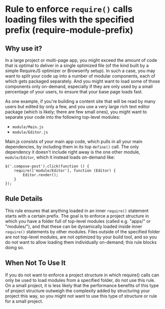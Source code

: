 # Rule to enforce `require()` calls loading files with the specified prefix (require-module-prefix)

## Why use it?

In a large project or multi-page app, you might exceed the amount of code that is optimal to deliver in a single optimized file (of the kind built by a simple RequireJS optimizer or Browserify setup). In such a case, you may want to split your code up into a number of modular components, each of which gets packaged separately. And you might want to load some of those components only on-demand, especially if they are only used by a small percentage of your users, to ensure that your base page loads fast.

As one example, if you're building a content site that will be read by many users but edited by only a few, and you use a very large rich text editor package (which is likely; there are few small ones), you might want to separate your code into the following top-level modules:

* `module/Main.js`
* `module/Editor.js`

Main.js consists of your main app code, which pulls in all your main dependencies, by including them in its top `define()` call. The only dependency it doesn't include right away is the one other module, `module/Editor`, which it instead loads on-demand like:

```
$('.compose-post').click(function () {
    require(['module/Editor'], function (Editor) {
        Editor.render();
    }
});
```

## Rule Details

This rule ensures that anything loaded in an inner `require()` statement starts with a certain prefix. The goal is to enforce a project structure in which you have a folder full of top-level modules (called e.g. "apps/" or "modules/"), and that these can be dynamically loaded inside inner `require()` statements by other modules. Files outside of the specified folder are not top-level modules, are not optimized by your build tool, and so you do not want to allow loading them individually on-demand; this rule blocks doing so.

## When Not To Use It

If you do not want to enforce a project structure in which require() calls can only be used to load modules from a specified folder, do not use this rule. On a small project, it is less likely that the performance benefits of this type of project structure outweigh the complexity added by structuring your project this way, so you might not want to use this type of structure or rule for a small project.
